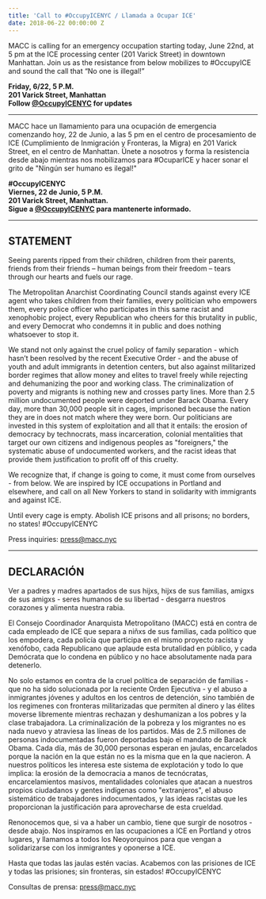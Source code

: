 ```yaml
---
title: 'Call to #OccupyICENYC / Llamada a Ocupar ICE'
date: 2018-06-22 00:00:00 Z
---
```


MACC is calling for an emergency occupation starting today, June 22nd, at 5 pm at the ICE processing center (201 Varick Street) in downtown Manhattan. Join us as the resistance from below mobilizes to #OccupyICE and sound the call that “No one is illegal!”   

**Friday, 6/22, 5 P.M.  
201 Varick Street, Manhattan  
Follow [@OccupyICENYC](https://twitter.com/occupyicenyc) for updates**

---

MACC hace un llamamiento para una ocupación de emergencia comenzando hoy, 22 de Junio, a las 5 pm en el  centro de procesamiento de ICE (Cumplimiento de Inmigración y Fronteras, la Migra) en 201 Varick Street, en el centro de Manhattan. Únete a nosotros y forma la resistencia desde abajo mientras nos mobilizamos para #OcuparICE y hacer sonar el grito de "Ningún ser humano es ilegal!"


**#OccupyICENYC  
Viernes, 22 de Junio, 5 P.M.  
201 Varick Street, Manhattan.  
Sigue a [@OccupyICENYC](https://twitter.com/occupyicenyc) para mantenerte informado.**


---

## STATEMENT
 
Seeing parents ripped from their children, children from their parents, friends from their friends – human beings from their freedom –  tears through our hearts and fuels our rage. 
 
The Metropolitan Anarchist Coordinating Council stands against every ICE agent who takes children from their families, every politician who empowers them, every police officer who participates in this same racist and xenophobic project, every Republican who cheers for this brutality in public, and every Democrat who condemns it in public and does nothing whatsoever to stop it.  
 
We stand not only against the cruel policy of family separation - which hasn’t been resolved by the recent Executive Order - and the abuse of youth and adult immigrants in detention centers, but also against militarized border regimes that allow money and elites to travel freely while rejecting and dehumanizing the poor and working class. The criminalization of poverty and migrants is nothing new and crosses party lines. More than 2.5 million undocumented people were deported under Barack Obama. Every day, more than 30,000 people sit in cages, imprisoned because the nation they are in does not match where they were born. Our politicians are invested in this system of exploitation and all that it entails: the erosion of democracy by technocrats, mass incarceration, colonial mentalities that target our own citizens and indigenous peoples as "foreigners," the systematic abuse of undocumented workers, and the racist ideas that provide them justification to profit off of this cruelty.  

We recognize that, if change is going to come, it must come from ourselves - from below. We are inspired by ICE occupations in Portland and elsewhere, and call on all New Yorkers to stand in solidarity with immigrants and against ICE.
 
Until every cage is empty. Abolish ICE prisons and all prisons; no borders, no states!
#OccupyICENYC

Press inquiries: press@macc.nyc

---

## DECLARACIÓN

Ver a padres y madres apartados de sus hijxs, hijxs de sus familias, amigxs de sus amigxs - seres humanos de su libertad - desgarra nuestros corazones y alimenta nuestra rabia.

El Consejo Coordinador Anarquista Metropolitano (MACC) está en contra de cada empleado de ICE que separa a niñxs de sus familias, cada político que los empodera, cada policía que participa en el mismo proyecto racista y xenófobo, cada Republicano que aplaude esta brutalidad en público, y cada Demócrata que lo condena en público y no hace absolutamente nada para detenerlo.

No solo estamos en contra de la cruel política de separación de familias - que no ha sido solucionada por la reciente Orden Ejecutiva - y el abuso a inmigrantes jóvenes y adultos en los centros de detención, sino también de los regimenes con fronteras militarizadas que permiten al dinero y las élites moverse libremente mientras rechazan y deshumanizan a los pobres y la clase trabajadora. La criminalización de la pobreza y los migrantes no es nada nuevo y atraviesa las líneas de los partidos. Más de 2.5 millones de personas indocumentadas fueron deportadas bajo el mandato de Barack Obama. Cada día, más de 30,000 personas esperan en jaulas, encarcelados porque la nación en la que están no es la misma que en la que nacieron. A nuestros políticos les interesa este sistema de explotación y todo lo que implica: la erosión de la democracia a manos de tecnócratas, encarcelamientos masivos, mentalidades coloniales que atacan a nuestros propios ciudadanos y gentes indígenas como "extranjeros", el abuso sistemático de trabajadores indocumentados, y las ideas racistas que les proporcionan la justificación para aprovecharse de esta crueldad.

Renonocemos que, si va a haber un cambio, tiene que surgir de nosotros - desde abajo. Nos inspiramos en las ocupaciones a ICE en Portland y otros lugares, y llamamos a todos los Neoyorquinos para que vengan a solidarizarse con los inmigrantes y oponerse a ICE.

Hasta que todas las jaulas estén vacias. Acabemos con las prisiones de ICE y todas las prisiones; sin fronteras, sin estados! #OccupyICENYC

Consultas de prensa: press@macc.nyc

